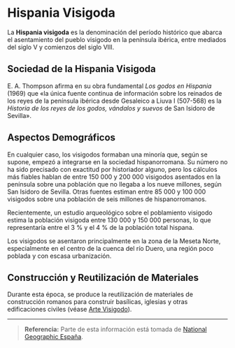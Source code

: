 # Hispania Visigoda

La **Hispania visigoda** es la denominación del período histórico que abarca el asentamiento del pueblo visigodo en la península ibérica, entre mediados del siglo V y comienzos del siglo VIII.

## Sociedad de la Hispania Visigoda

E. A. Thompson afirma en su obra fundamental *Los godos en Hispania* (1969) que «la única fuente continua de información sobre los reinados de los reyes de la península ibérica desde Gesaleico a Liuva I (507-568) es la *Historia de los reyes de los godos, vándalos y suevos* de San Isidoro de Sevilla».

## Aspectos Demográficos

En cualquier caso, los visigodos formaban una minoría que, según se supone, empezó a integrarse en la sociedad hispanorromana. Su número no ha sido precisado con exactitud por historiador alguno, pero los cálculos más fiables hablan de entre 150 000 y 200 000 visigodos asentados en la península sobre una población que no llegaba a los nueve millones, según San Isidoro de Sevilla. Otras fuentes estiman entre 85 000 y 100 000 visigodos sobre una población de seis millones de hispanorromanos.

Recientemente, un estudio arqueológico sobre el poblamiento visigodo estima la población visigoda entre 130 000 y 150 000 personas, lo que representaría entre el 3 % y el 4 % de la población total hispana.

Los visigodos se asentaron principalmente en la zona de la Meseta Norte, especialmente en el centro de la cuenca del río Duero, una región poco poblada y con escasa urbanización.

## Construcción y Reutilización de Materiales

Durante esta época, se produce la reutilización de materiales de construcción romanos para construir basílicas, iglesias y otras edificaciones civiles (véase [Arte Visigodo](Arquitectura.md)).

---

> **Referencia:** Parte de esta información está tomada de [National Geographic España](https://www.nationalgeographic.com.es).

